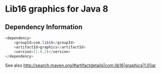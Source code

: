# Lib16 graphics for Java 8

## Dependency Information

```java
<dependency>
    <groupId>com.lib16</groupId>
    <artifactId>graphics</artifactId>
    <version>[1.0,2)</version>
</dependency>
```
See also http://search.maven.org/#artifactdetails|com.lib16|graphics|1.0|jar
